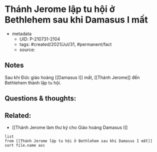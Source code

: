 ---
---

# Thánh Jerome lập tu hội ở Bethlehem sau khi Damasus I mất

- metadata
	- UID: P-210731-2104
	- tags: #created/2021/Jul/31, #permanent/fact 
	- source: 

## Notes
Sau khi Đức giáo hoàng [[Damasus I]] mất, [[Thánh Jerome]] đến Bethlehem thành lập tu hội.

## Questions & thoughts:

## Related:
- [[Thánh Jerome làm thư ký cho Giáo hoàng Damasus I]]
```dataview
list
from [[Thánh Jerome lập tu hội ở Bethlehem sau khi Damasus I mất]]
sort file.name asc
```
